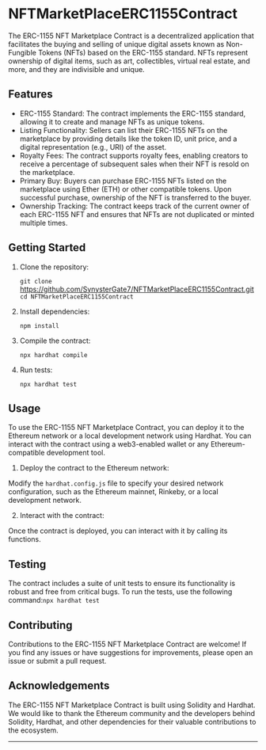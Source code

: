 # NFTMarketPlaceERC1155Contract

The ERC-1155 NFT Marketplace Contract is a decentralized application that facilitates the buying and selling of unique digital assets known as Non-Fungible Tokens (NFTs) based on the ERC-1155 standard. NFTs represent ownership of digital items, such as art, collectibles, virtual real estate, and more, and they are indivisible and unique.

## Features

- ERC-1155 Standard: The contract implements the ERC-1155 standard, allowing it to create and manage NFTs as unique tokens.
- Listing Functionality: Sellers can list their ERC-1155 NFTs on the marketplace by providing details like the token ID, unit price, and a digital representation (e.g., URI) of the asset.
- Royalty Fees: The contract supports royalty fees, enabling creators to receive a percentage of subsequent sales when their NFT is resold on the marketplace.
- Primary Buy: Buyers can purchase ERC-1155 NFTs listed on the marketplace using Ether (ETH) or other compatible tokens. Upon successful purchase, ownership of the NFT is transferred to the buyer.
- Ownership Tracking: The contract keeps track of the current owner of each ERC-1155 NFT and ensures that NFTs are not duplicated or minted multiple times.

## Getting Started

1. Clone the repository:

   `git clone` https://github.com/SynysterGate7/NFTMarketPlaceERC1155Contract.git
   `cd NFTMarketPlaceERC1155Contract`

2. Install dependencies:

   `npm install`

3. Compile the contract:

   `npx hardhat compile`

4. Run tests:

   `npx hardhat test`

## Usage

To use the ERC-1155 NFT Marketplace Contract, you can deploy it to the Ethereum network or a local development network using Hardhat. You can interact with the contract using a web3-enabled wallet or any Ethereum-compatible development tool.

1. Deploy the contract to the Ethereum network:

Modify the `hardhat.config.js` file to specify your desired network configuration, such as the Ethereum mainnet, Rinkeby, or a local development network.

2. Interact with the contract:

Once the contract is deployed, you can interact with it by calling its functions.

## Testing

The contract includes a suite of unit tests to ensure its functionality is robust and free from critical bugs. To run the tests, use the following command:`npx hardhat test`

## Contributing

Contributions to the ERC-1155 NFT Marketplace Contract are welcome! If you find any issues or have suggestions for improvements, please open an issue or submit a pull request.

## Acknowledgements

The ERC-1155 NFT Marketplace Contract is built using Solidity and Hardhat. We would like to thank the Ethereum community and the developers behind Solidity, Hardhat, and other dependencies for their valuable contributions to the ecosystem.

---
